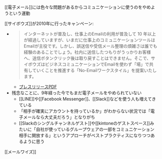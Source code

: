 
[[電子メール]]には色々な問題があるからコミュニケーションに使うのをやめようという運動

[[サイボウズ]]が2010年に行ったキャンペーン:
- > インターネットが普及し、仕事上のEmailの利用が普及して 10 年以上が経過していますが、いまだに仕事上のコミュニケーションツールはEmailが主役です。しかし、誤送信や受信メール整理の煩雑さは誰でも経験のあることでしょう。社内に送信したつもりがうっかりお客様へ、送信ボタンクリック後は取り戻すことはできません。そこで、サイボウズはビジネスコミュニケーションでEmailを使わず「場」で共有していくことを推進する「No-Emailワークスタイル」を提案いたします。
    - [プレスリリースPDF](https://cybozu.co.jp/news/2010/100924.pdf)
- 残念なことに、9年経った今でもまだ電子メールをやめられていない
    - [[LINE]]や[[Facebook Messenger]]、[[Slack]]などを使う人も増えてきている
    - 「相手が確実にアカウントを持っているか」がわからない状況では「電子メールなら大丈夫だろう」となりがち
    - [[Slackのシングルチャンネルゲスト]]や[[kintoneのゲストスペース]]みたいに「自社が使っているグループウェアの一部をコミュニケーション相手に開放する」というアプローチがベストプラクティスになりつつあるように思う

[[メールワイズ]]
